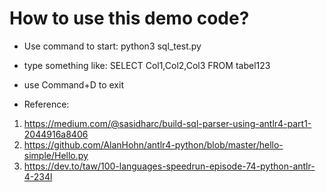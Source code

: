 # How to use this demo code?
- Use command to start: python3 sql_test.py 
- type something like: SELECT Col1,Col2,Col3 FROM tabel123
- use Command+D to exit

- Reference:
1. https://medium.com/@sasidharc/build-sql-parser-using-antlr4-part1-2044916a8406
2. https://github.com/AlanHohn/antlr4-python/blob/master/hello-simple/Hello.py
3. https://dev.to/taw/100-languages-speedrun-episode-74-python-antlr-4-234l
